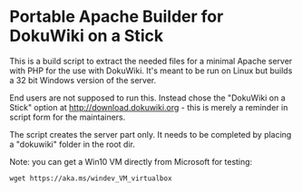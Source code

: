 Portable Apache Builder for DokuWiki on a Stick
===============================================

This is a build script to extract the needed files for a minimal Apache server
with PHP for the use with DokuWiki. It's meant to be run on Linux but builds
a 32 bit Windows version of the server.

End users are not supposed to run this. Instead chose the "DokuWiki on a Stick"
option at http://download.dokuwiki.org - this is merely a reminder in script
form for the maintainers.

The script creates the server part only. It needs to be completed by placing
a "dokuwiki" folder in the root dir.

Note: you can get a Win10 VM directly from Microsoft for testing:

    wget https://aka.ms/windev_VM_virtualbox
